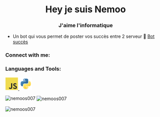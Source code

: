 <h1 align="center">Hey je suis Nemoo</h1>
<h3 align="center">J'aime l'informatique</h3>


- Un bot qui vous permet de poster vos succès entre 2 serveur 🔭 [Bot succès](https://github.com/Nemoos007/bot-succes)

<h3 align="left">Connect with me:</h3>
<p align="left">
</p>

<h3 align="left">Languages and Tools:</h3>
<p align="left"> <a href="https://developer.mozilla.org/en-US/docs/Web/JavaScript" target="_blank" rel="noreferrer"> <img src="https://raw.githubusercontent.com/devicons/devicon/master/icons/javascript/javascript-original.svg" alt="javascript" width="40" height="40"/> </a> <a href="https://www.python.org" target="_blank" rel="noreferrer"> <img src="https://raw.githubusercontent.com/devicons/devicon/master/icons/python/python-original.svg" alt="python" width="40" height="40"/> </a> </p>

<p><img align="left" src="https://github-readme-stats.vercel.app/api/top-langs?username=nemoos007&show_icons=true&locale=en&layout=compact" alt="nemoos007" /></p>

<p>&nbsp;<img align="center" src="https://github-readme-stats.vercel.app/api?username=nemoos007&show_icons=true&locale=en" alt="nemoos007" /></p>

<p><img align="center" src="https://github-readme-streak-stats.herokuapp.com/?user=nemoos007&" alt="nemoos007" /></p>

